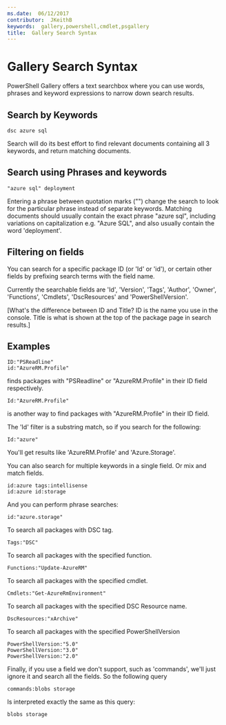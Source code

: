 ```yaml
---
ms.date:  06/12/2017
contributor:  JKeithB
keywords:  gallery,powershell,cmdlet,psgallery
title:  Gallery Search Syntax
---
```

# Gallery Search Syntax

PowerShell Gallery offers a text searchbox where you can use words, phrases and keyword expressions to narrow down search results.

## Search by Keywords

    dsc azure sql

Search will do its best effort to find relevant documents containing all 3 keywords, and return matching documents.

## Search using Phrases and keywords

    "azure sql" deployment

Entering a phrase between quotation marks ("") change the search to look for the particular phrase instead of separate keywords.
Matching documents should usually contain the exact phrase "azure sql", including variations on capitalization e.g.
"Azure SQL", and also usually contain the word 'deployment'.

## Filtering on fields

You can search for a specific package ID (or 'Id' or 'id'), or certain other fields by prefixing search terms with the field name.

Currently the searchable fields are 'Id', 'Version', 'Tags', 'Author', 'Owner', 'Functions', 'Cmdlets', 'DscResources' and 'PowerShellVersion'.

[What's the difference between ID and Title? ID is the name you use in the console. Title is what is shown at the top of the package page in search results.]

## Examples

    ID:"PSReadline"
    id:"AzureRM.Profile"

finds packages with "PSReadline" or "AzureRM.Profile" in their ID field respectively.

    Id:"AzureRM.Profile"

is another way to find packages with "AzureRM.Profile" in their ID field.

The 'Id' filter is a substring match, so if you search for the following:

    Id:"azure"

You'll get results like 'AzureRM.Profile' and 'Azure.Storage'.

You can also search for multiple keywords in a single field. Or mix and match fields.

    id:azure tags:intellisense
    id:azure id:storage

And you can perform phrase searches:

    id:"azure.storage"


To search all packages with DSC tag.

    Tags:"DSC"

To search all packages with the specified function.

    Functions:"Update-AzureRM"

To search all packages with the specified cmdlet.

    Cmdlets:"Get-AzureRmEnvironment"

To search all packages with the specified DSC Resource name.

    DscResources:"xArchive"

To search all packages with the specified PowerShellVersion

    PowerShellVersion:"5.0"
    PowerShellVersion:"3.0"
    PowerShellVersion:"2.0"


Finally, if you use a field we don't support, such as 'commands', we'll just ignore it and search all the fields. So the following query

    commands:blobs storage

Is interpreted exactly the same as this query:

    blobs storage
